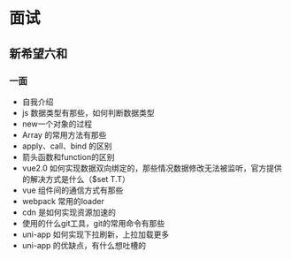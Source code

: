 # 面试
## 新希望六和
### 一面
- 自我介绍
- js 数据类型有那些，如何判断数据类型
- new一个对象的过程
- Array 的常用方法有那些
- apply、call、bind 的区别
- 箭头函数和function的区别
- vue2.0 如何实现数据双向绑定的，那些情况数据修改无法被监听，官方提供的解决方式是什么（$set T.T）
- vue 组件间的通信方式有那些
- webpack 常用的loader
- cdn 是如何实现资源加速的
- 使用的什么git工具，git的常用命令有那些
- uni-app 如何实现下拉刷新，上拉加载更多
- uni-app 的优缺点，有什么想吐槽的 
